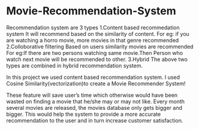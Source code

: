 # Movie-Recommendation-System
Recommendation  system are 3 types
1.Content based recommedation system
It will recommend based on the similarity of content.
For eg: if you are watching a horro movie, more movies in that genre recommended
2.Colloborative filtering
Based on users similarity movies are recommended
For eg:If there are two persons watching same movie.Then Person who watch next movie will be recommended to other.
3.Hybrid 
The above two types are combined in hybrid recommendation system.

In this project we used content based recommendation system.
I used Cosine Similarity(vectorization)to create a Movie Recommender System!

These feature will save user’s time which otherwise would have been wasted on finding a movie that he/she may or may not like.  Every month several movies are released, the movies database only gets bigger and bigger. This would help the system to provide a more accurate recommendation to the user and in turn increase customer satisfaction.
